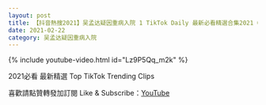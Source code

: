 ```yaml
---
layout: post
title: 【抖音熱搜2021】吴孟达疑因重病入院 1 TikTok Daily 最新必看精選合集2021 02 22
date: 2021-02-22
category: 吴孟达疑因重病入院
---
```


{% include youtube-video.html id="Lz9P5Qq_m2k" %}

2021必看 最新精選 Top TikTok Trending Clips

喜歡請點贊轉發加訂閱 Like & Subscribe：[YouTube](https://www.youtube.com/channel/UCAoR7VcanIPd04uEq_GIylA/videos)

